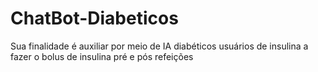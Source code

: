 # ChatBot-Diabeticos
Sua finalidade é auxiliar por meio de IA diabéticos usuários de insulina a fazer o bolus de insulina pré e pós refeições
